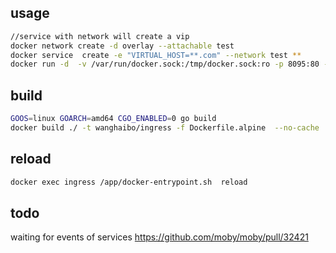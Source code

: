 ## usage
```sh
//service with network will create a vip 
docker network create -d overlay --attachable test 
docker service  create -e "VIRTUAL_HOST=**.com" --network test ** 
docker run -d  -v /var/run/docker.sock:/tmp/docker.sock:ro -p 8095:80 --network test --name ingress wanghaibo/ingress 
```

## build
```sh
GOOS=linux GOARCH=amd64 CGO_ENABLED=0 go build
docker build ./ -t wanghaibo/ingress -f Dockerfile.alpine  --no-cache 
```

## reload
```sh
docker exec ingress /app/docker-entrypoint.sh  reload
```
## todo
waiting for events of services https://github.com/moby/moby/pull/32421
